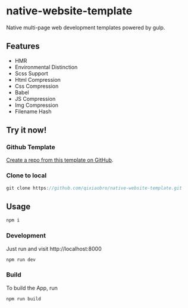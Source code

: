 # native-website-template

Native multi-page web development templates powered by gulp.

## Features

- HMR
- Environmental Distinction
- Scss Support
- Html Compression
- Css Compression
- Babel
- JS Compression
- Img Compression
- Filename Hash

## Try it now!

### Github Template
[Create a repo from this template on GitHub](https://github.com/qixiaobro/native-website-template/generate).

### Clone to local
```javascript
git clone https://github.com/qixiaobro/native-website-template.git
``` 
## Usage
```bash
npm i
```
### Development

Just run and visit http://localhost:8000

```bash
npm run dev
```

### Build

To build the App, run

```bash
npm run build
```
